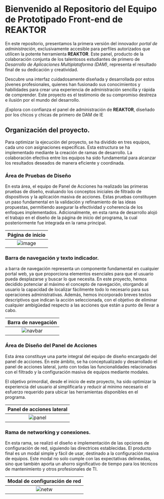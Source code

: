 # Bienvenido al Repositorio del Equipo de Prototipado Front-end de REAKTOR

En este repositorio, presentamos la primera versión del innovador *portal de administración*, exclusivamente accesible para perfiles autorizados que utilicen la potente herramienta **REAKTOR**. Este panel, producto de la colaboración conjunta de los talentosos estudiantes de primero de *Desarrollo de Aplicaciones Multiplataforma (DAM)*, representa el resultado final de su dedicación y creatividad.

Descubre una interfaz cuidadosamente diseñada y desarrollada por estos jóvenes profesionales, quienes han fusionado sus conocimientos y habilidades para crear una experiencia de administración sencilla y rápida de comprender. Este proyecto es el testimonio de su compromiso destreza e ilusión por el mundo del desarrollo.

¡Explora con confianza el panel de administración de **REAKTOR**, diseñado por los chicos y chicas de primero de DAM de IE

## Organización del proyecto.
Para optimizar la ejecución del proyecto, se ha dividido en tres equipos, cada uno con asignaciones específicas. Esta estructura se ha implementado mediante la creación de ramas de desarrollo. La colaboración efectiva entre los equipos ha sido fundamental para alcanzar los resultados deseados de manera eficiente y coordinada.

### Área de Pruebas de Diseño
En esta área, el equipo de Panel de Acciones ha realizado las primeras pruebas de diseño, evaluando los conceptos iniciales de filtrado de dispositivos y la aplicación masiva de acciones. Estas pruebas constituyen un paso fundamental en la validación y refinamiento de las ideas propuestas, permitiendo asegurar la efectividad y coherencia de los enfoques implementados.
Adicionalmente, en esta rama de desarrollo alojó el trabajo en el diseño de la página de inicio del programa, la cual posteriormente fue integrada en la rama principal.

|Página de inicio|
|:-:|
|![image](https://github.com/JasonDGian/AdminPanel/assets/146176550/fb4fb253-a21f-4036-a258-06b893623c0e)|

### Barra de navegación y texto indicador.
a barra de navegación representa un componente fundamental en cualquier portal web, ya que proporciona elementos esenciales para que el usuario pueda desplazarse y buscar lo que necesita. En este proyecto, hemos decidido potenciar al máximo el concepto de navegación, otorgando al usuario la capacidad de localizar fácilmente todo lo necesario para sus operaciones administrativas. Además, hemos incorporado breves textos descriptivos que indican la acción seleccionada, con el objetivo de eliminar cualquier ambigüedad respecto a las acciones que están a punto de llevar a cabo.

|Barra de navegación|
|:-:|
|![navbar](https://github.com/JasonDGian/AdminPanel/assets/146176550/dbba4ef5-b81f-41d4-8ea5-659899796cfc)|



### Área de Diseño del Panel de Acciones
Esta área constituye una parte integral del equipo de diseño encargado del panel de acciones. En este ámbito, se ha conceptualizado y desarrollado el panel de acciones lateral, junto con todas las funcionalidades relacionadas con el filtrado y la configuración masiva de equipos mediante modales.

El objetivo primordial, desde el inicio de este proyecto, ha sido optimizar la experiencia del usuario al simplificarla y reducir al mínimo necesario el esfuerzo requerido para ubicar las herramientas disponibles en el programa.

|Panel de acciones lateral|
|:-:|
|![panel](https://github.com/JasonDGian/AdminPanel/assets/146176550/2f8388b2-6383-4aaa-9aed-68dfa23a35bb)|

### Rama de networking y conexiones.
En esta rama, se realizó el diseño e implementación de las opciones de configuración de red, siguiendo las directrices establecidas. El producto final es un modal simple y fácil de usar, destinado a la configuración masiva de equipos. Este modal no solo cumple con las expectativas delineadas, sino que también aporta un ahorro significativo de tiempo para los técnicos de mantenimiento y otros profesionales de TI.


|Modal de configuración de red|
|:-:|
|![netw](https://github.com/JasonDGian/AdminPanel/assets/146176550/7d603970-e0a8-4b75-9423-c9ebbf371827)|





